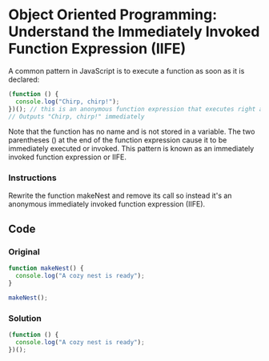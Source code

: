 # Object Oriented Programming: Understand the Immediately Invoked Function Expression (IIFE)

A common pattern in JavaScript is to execute a function as soon as it is declared:

```javascript
(function () {
  console.log("Chirp, chirp!");
})(); // this is an anonymous function expression that executes right away
// Outputs "Chirp, chirp!" immediately
```

Note that the function has no name and is not stored in a variable. The two parentheses () at the end of the function expression cause it to be immediately executed or invoked. This pattern is known as an immediately invoked function expression or IIFE.

### Instructions

Rewrite the function makeNest and remove its call so instead it's an anonymous immediately invoked function expression (IIFE).

## Code

### Original

```javascript
function makeNest() {
  console.log("A cozy nest is ready");
}

makeNest(); 
```

### Solution

```javascript
(function () {
  console.log("A cozy nest is ready");
})();
```
